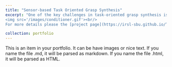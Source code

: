```yaml
---
title: "Sensor-based Task Oriented Grasp Synthesis"
excerpt: "One of the key challenges in task-oriented grasp synthesis is to mathematically represent a task. In our work, we represent a task as a sequence of constant screw motions. Given a grasp (pair of antipodal contact locations) we can evaluate its feasibility for imparting the desired constant screw motion using our proposed task-dependent grasp metric. More recently, we have developed a neural network-based approach which solves the inverse problem, i.e. given an object representation in terms of a partial point cloud, obtained from an RGBD sensor, and a task in terms of a screw axis, compute a good grasping region for the robot to grasp the object and impart the desired constant screw motion.<br/>
<img src='/images/conditioner.gif'><br/>
For more details please the [project page](https://irsl-sbu.github.io/Task-Oriented-Grasping-from-Point-Cloud-Representation/)."

collection: portfolio
---
```


This is an item in your portfolio. It can be have images or nice text. If you name the file .md, it will be parsed as markdown. If you name the file .html, it will be parsed as HTML. 
